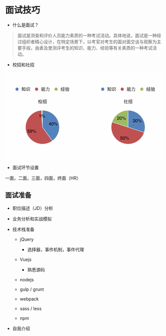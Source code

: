 # 面试技巧

* 什么是面试？
> 面试是测查和评价人员能力素质的一种考试活动。具体地说，面试是一种经过组织者精心设计，在特定场景下，以考官对考生的面对面交谈与观察为主要手段，由表及里测评考生的知识、能力、经验等有关素质的一种考试活动。

* 校招和社招

![校招和社招对比分析](../../assets/images/校招和社招.png)

* 面试环节设置

一面，二面，三面，四面，终面（HR）

## 面试准备

* 职位描述（JD）分析
* 业务分析和实战模拟

* 技术栈准备
  * jQuery
    * 选择器，事件机制，事件代理
  * Vuejs
    * 熟悉源码
  * nodejs

  * gulp / grunt
  * webpack
  * sass / less
  * npm
* 自我介绍
